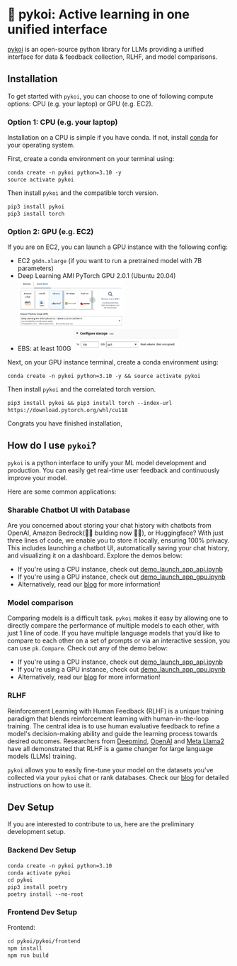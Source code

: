
# 🎏 pykoi: Active learning in one unified interface

[pykoi](https://www.cambioml.com/pykoi/) is an open-source python library for LLMs providing a unified interface for data & feedback collection, RLHF, and model comparisons.

## Installation
To get started with `pykoi`, you can choose to one of following compute options: CPU (e.g. your laptop) or GPU (e.g. EC2).

### Option 1: CPU (e.g. your laptop)
Installation on a CPU is simple if you have conda. If not, install [conda](https://docs.conda.io/projects/conda/en/latest/user-guide/install/index.html) for your operating system.

First, create a conda environment on your terminal using:
```
conda create -n pykoi python=3.10 -y
source activate pykoi
```

Then install `pykoi` and the compatible torch version.
```
pip3 install pykoi
pip3 install torch
```

### Option 2:  GPU (e.g. EC2)

If you are on EC2, you can launch a GPU instance with the following config:
- EC2 `g4dn.xlarge` (if you want to run a pretrained model with 7B parameters)
- Deep Learning AMI PyTorch GPU 2.0.1 (Ubuntu 20.04)
    <img src="example/image/readme_ec2_ami.jpg" alt="Alt text" width="50%" height="50%"/>
- EBS: at least 100G
    <img src="example/image/readme_ec2_storage.png" alt="Alt text" width="50%" height="50%"/>

Next, on your GPU instance terminal, create a conda environment using:
```
conda create -n pykoi python=3.10 -y && source activate pykoi
```

Then install `pykoi` and the correlated torch version.
```
pip3 install pykoi && pip3 install torch --index-url https://download.pytorch.org/whl/cu118
```


Congrats you have finished installation, 

## How do I use `pykoi`?

`pykoi` is a python interface to unify your ML model development and production. You can easily get real-time user feedback and continuously improve your model.

Here are some common applications:

### Sharable Chatbot UI with Database

Are you concerned about storing your chat history with chatbots from OpenAI, Amazon Bedrock(:woman_technologist: building now :man_technologist:), or Huggingface? With just three lines of code, we enable you to store it locally, ensuring 100% privacy. This includes launching a chatbot UI, automatically saving your chat history, and visualizing it on a dashboard. Explore the demos below:

- If you're using a CPU instance, check out [demo_launch_app_api.ipynb](https://nbviewer.org/github/CambioML/pykoi/blob/main/example/chatbot/demo_launch_app_api.ipynb)
- If you're using a GPU instance, check out [demo_launch_app_gpu.ipynb](https://nbviewer.org/github/CambioML/pykoi/blob/main/example/chatbot/demo_launch_app_gpu.ipynb)
- Alternatively, read our [blog](https://www.cambioml.com/docs/data_collection_feedback.html) for more information!

### Model comparison

Comparing models is a difficult task. `pykoi` makes it easy by allowing one to directly compare the performance of multiple models to each other, with just 1 line of code. If you have multiple language models that you’d like to compare to each other on a set of prompts or via an interactive session, you can use `pk.Compare`. Check out any of the demo below: 

- If you're using a CPU instance, check out [demo_launch_app_api.ipynb](https://nbviewer.org/github/CambioML/pykoi/blob/main/example/chatbot/demo_model_comparator_openai.ipynb)
- If you're using a GPU instance, check out [demo_launch_app_gpu.ipynb](https://nbviewer.org/github/CambioML/pykoi/blob/main/example/chatbot/demo_model_comparator_hf.ipynb)
- Alternatively, read our [blog](https://www.cambioml.com/docs/model_comparison.html) for more information!
 
### RLHF

Reinforcement Learning with Human Feedback (RLHF) is a unique training paradigm that blends reinforcement learning with human-in-the-loop training. The central idea is to use human evaluative feedback to refine a model's decision-making ability and guide the learning process towards desired outcomes. Researchers from [Deepmind](https://www.deepmind.com/blog/learning-through-human-feedback), [OpenAI](https://openai.com/research/learning-from-human-preferences) and [Meta Llama2](https://arxiv.org/pdf/2307.09288.pdf) have all demonstrated that RLHF is a game changer for large language models (LLMs) training.

`pykoi` allows you to easily fine-tune your model on the datasets you've collected via your `pykoi` chat or rank databases. Check our [blog](https://www.cambioml.com/docs/rlhf.html) for detailed instructions on how to use it.


## Dev Setup
If you are interested to contribute to us, here are the preliminary development setup.

### Backend Dev Setup
```
conda create -n pykoi python=3.10
conda activate pykoi
cd pykoi
pip3 install poetry
poetry install --no-root
```

### Frontend Dev Setup
Frontend:
```
cd pykoi/pykoi/frontend
npm install
npm run build
```
